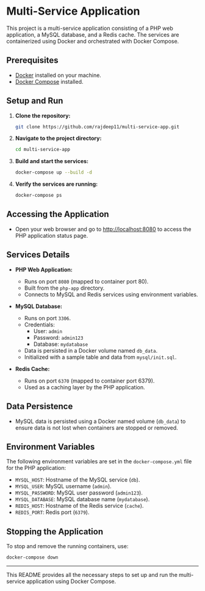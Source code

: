 # Multi-Service Application

This project is a multi-service application consisting of a PHP web application, a MySQL database, and a Redis cache. The services are containerized using Docker and orchestrated with Docker Compose.

## Prerequisites

- [Docker](https://docs.docker.com/get-docker/) installed on your machine.
- [Docker Compose](https://docs.docker.com/compose/install/) installed.

## Setup and Run

1. **Clone the repository:**

   ```bash
   git clone https://github.com/rajdeep11/multi-service-app.git
   ```

2. **Navigate to the project directory:**

   ```bash
   cd multi-service-app
   ```

3. **Build and start the services:**

   ```bash
   docker-compose up --build -d
   ```

4. **Verify the services are running:**

   ```bash
   docker-compose ps
   ```

## Accessing the Application

- Open your web browser and go to [http://localhost:8080](http://localhost:8080) to access the PHP application status page.

## Services Details

- **PHP Web Application:**
  - Runs on port `8080` (mapped to container port 80).
  - Built from the `php-app` directory.
  - Connects to MySQL and Redis services using environment variables.

- **MySQL Database:**
  - Runs on port `3306`.
  - Credentials:
    - User: `admin`
    - Password: `admin123`
    - Database: `mydatabase`
  - Data is persisted in a Docker volume named `db_data`.
  - Initialized with a sample table and data from `mysql/init.sql`.

- **Redis Cache:**
  - Runs on port `6370` (mapped to container port 6379).
  - Used as a caching layer by the PHP application.

## Data Persistence

- MySQL data is persisted using a Docker named volume (`db_data`) to ensure data is not lost when containers are stopped or removed.

## Environment Variables

The following environment variables are set in the `docker-compose.yml` file for the PHP application:

- `MYSQL_HOST`: Hostname of the MySQL service (`db`).
- `MYSQL_USER`: MySQL username (`admin`).
- `MYSQL_PASSWORD`: MySQL user password (`admin123`).
- `MYSQL_DATABASE`: MySQL database name (`mydatabase`).
- `REDIS_HOST`: Hostname of the Redis service (`cache`).
- `REDIS_PORT`: Redis port (`6379`).

## Stopping the Application

To stop and remove the running containers, use:

```bash
docker-compose down
```

---

This README provides all the necessary steps to set up and run the multi-service application using Docker Compose.
